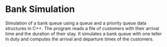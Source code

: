 # Bank Simulation
Simulation of a bank queue using a queue and a priority queue data structures in C++.
The program reads a file of customers with their arrival time and the duration of their stay.
It simulates a bank queue with one teller in duty and computes the arrival and departure times of the customers.
